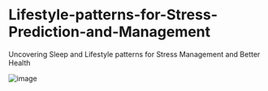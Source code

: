 # Lifestyle-patterns-for-Stress-Prediction-and-Management
Uncovering Sleep and Lifestyle patterns for Stress Management and Better Health

![image](https://github.com/user-attachments/assets/374a8f90-a513-4602-a375-4f13408adb99)


